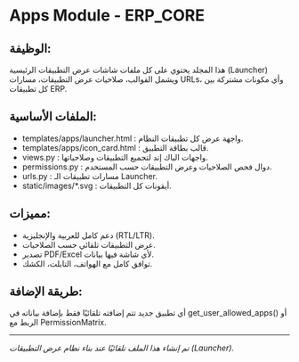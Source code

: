 # Apps Module - ERP_CORE

## الوظيفة:
هذا المجلد يحتوي على كل ملفات شاشات عرض التطبيقات الرئيسية (Launcher)  
ويشمل القوالب، صلاحيات عرض التطبيقات، مسارات URLs، وأي مكونات مشتركة بين كل تطبيقات ERP.

## الملفات الأساسية:
- templates/apps/launcher.html : واجهة عرض كل تطبيقات النظام.
- templates/apps/icon_card.html : قالب بطاقة التطبيق.
- views.py : واجهات الباك إند لتجميع التطبيقات وصلاحياتها.
- permissions.py : دوال فحص الصلاحيات وعرض التطبيقات حسب المستخدم.
- urls.py : مسارات تطبيقات الـ Launcher.
- static/images/*.svg : أيقونات كل التطبيقات.

## مميزات:
- دعم كامل للعربية والإنجليزية (RTL/LTR).
- عرض التطبيقات تلقائي حسب الصلاحيات.
- تصدير PDF/Excel لأي شاشة فيها بيانات.
- توافق كامل مع الهواتف، التابلت، الكشك.

## طريقة الإضافة:
أي تطبيق جديد تتم إضافته تلقائيًا فقط بإضافة بياناته في get_user_allowed_apps() أو الربط مع PermissionMatrix.

---

*تم إنشاء هذا الملف تلقائيًا عند بناء نظام عرض التطبيقات (Launcher).*
